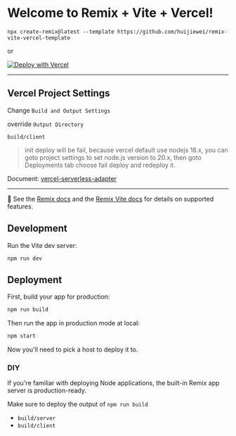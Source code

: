 # Welcome to Remix + Vite + Vercel!

```shell
npx create-remix@latest --template https://github.com/huijiewei/remix-vite-vercel-template
```

or

[![Deploy with Vercel](https://vercel.com/button)](https://vercel.com/new/clone?repository-url=https%3A%2F%2Fgithub.com%2Fhuijiewei%2Fremix-vite-vercel-template&project-name=remix-vite-vercel-template&repository-name=remix-vite-vercel)

---

## Vercel Project Settings

Change `Build and Output Settings`

override `Output Directory`

```
build/client
```

> init deploy will be fail, because vercel default use nodejs 18.x, you can goto project settings to set node.js version to 20.x, then goto Deployments tab choose fail deploy and redeploy it.

Document: [vercel-serverless-adapter](https://github.com/huijiewei/resolid-remix-plugins?tab=readme-ov-file#vercel-serverless-adapter)

---

📖 See the [Remix docs](https://remix.run/docs) and the [Remix Vite docs](https://remix.run/docs/en/main/future/vite) for details on supported features.

## Development

Run the Vite dev server:

```shellscript
npm run dev
```

## Deployment

First, build your app for production:

```sh
npm run build
```

Then run the app in production mode at local:

```sh
npm start
```

Now you'll need to pick a host to deploy it to.

### DIY

If you're familiar with deploying Node applications, the built-in Remix app server is production-ready.

Make sure to deploy the output of `npm run build`

- `build/server`
- `build/client`
